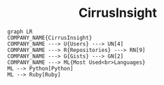 <h1 align="center">CirrusInsight</h1>

```mermaid
graph LR
COMPANY_NAME{CirrusInsight}
COMPANY_NAME ---> U{Users} ---> UN[4]
COMPANY_NAME ---> R{Repositories} ---> RN[9]
COMPANY_NAME ---> G{Gists} ---> GN[2]
COMPANY_NAME ---> ML{Most Used<br>Languages}
ML --> Python[Python]
ML --> Ruby[Ruby]
```

